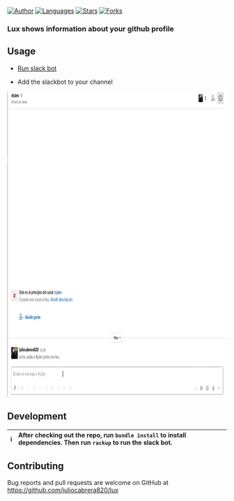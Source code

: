 [![Author](https://img.shields.io/badge/author-juliocabrera820-3D3D4D?color=233D3D4&style=flat)](https://github.com/juliocabrera820)
[![Languages](https://img.shields.io/github/languages/count/juliocabrera820/lux?color=%233D3D4&style=flat)](#)
[![Stars](https://img.shields.io/github/stars/juliocabrera820/lux?color=233D3D4&style=flat)](https://github.com/juliocabrera820/lux/stargazers)
[![Forks](https://img.shields.io/github/forks/juliocabrera820/lux?color=233D3D4&style=flat)](https://github.com/juliocabrera820/lux/network/members)

### Lux shows information about your github profile

## Usage

- [Run slack bot](#development) 
* Add the slackbot to your channel

<p align="left"> 
  <img src=".github/docs/images/lux.gif" width="900" height="700"/>
</p>

## Development

| ℹ | After checking out the repo, run `bundle install` to install dependencies. Then run `rackup` to run the slack bot. |
|---|:---|

## Contributing

Bug reports and pull requests are welcome on GitHub at https://github.com/juliocabrera820/lux